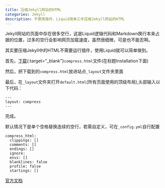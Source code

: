 ```yaml
---
title: 压缩Jekyll网站的HTML
categories: Jekyll
description: 不使用插件，Liquid简单三步压缩Jekyll网站的HTML
---
```


Jekyll网站的页面中存在很多空行，这是Liquid逻辑代码和Markdown换行本来占据的位置，过多的空行会影响网页加载速度，虽然很细微，可是也不能忍啊。

其实要压缩Jekyll中的HTML不需要运行插件，使用Liquid就可以简单做到。

首先，[下载](http://jch.penibelst.de/){:target="_blank"}`compress.html`文件(在标题Installation下面)

然后，把下载到的`compress.html`放进站点`_layout`文件夹里面

最后，在`_layout`文件夹打开`default.html`(所有页面使用的顶级布局),头部输入以下代码：

```
---
layout: compress
---
```

完成。

默认情况下是单个空格替换连续的空行，若需自定义，可在`_config.yml`自行配置

```text
compress_html:
  clippings: []
  comments: []
  endings: []
  ignore:
  envs: []
  blanklines: false
  profile: false
  startings: []
```

[官方文档](http://jch.penibelst.de/)